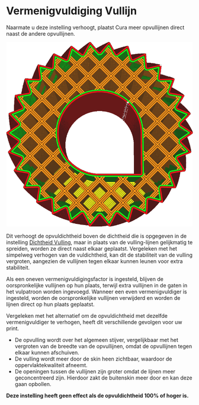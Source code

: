 Vermenigvuldiging Vullijn
====
Naarmate u deze instelling verhoogt, plaatst Cura meer opvullijnen direct naast de andere opvullijnen.

![Vermenigvuldigd met 3](../../../articles/images/infill_multiplier.png)

Dit verhoogt de opvuldichtheid boven de dichtheid die is opgegeven in de instelling [Dichtheid Vulling](infill_sparse_density.md), maar in plaats van de vulling-lijnen gelijkmatig te spreiden, worden ze direct naast elkaar geplaatst. Vergeleken met het simpelweg verhogen van de vuldichtheid, kan dit de stabiliteit van de vulling vergroten, aangezien de vullijnen tegen elkaar kunnen leunen voor extra stabiliteit.

Als een oneven vermenigvuldigingsfactor is ingesteld, blijven de oorspronkelijke vullijnen op hun plaats, terwijl extra vullijnen in de gaten in het vulpatroon worden ingevoegd. Wanneer een even vermenigvuldiger is ingesteld, worden de oorspronkelijke vullijnen verwijderd en worden de lijnen direct op hun plaats geplaatst.

Vergeleken met het alternatief om de opvuldichtheid met dezelfde vermenigvuldiger te verhogen, heeft dit verschillende gevolgen voor uw print.
* De opvulling wordt over het algemeen stijver, vergelijkbaar met het vergroten van de breedte van de opvullijnen, omdat de opvullijnen tegen elkaar kunnen afschuiven.
* De vulling wordt meer door de skin heen zichtbaar, waardoor de oppervlaktekwaliteit afneemt.
* De openingen tussen de vullijnen zijn groter omdat de lijnen meer geconcentreerd zijn. Hierdoor zakt de buitenskin meer door en kan deze gaan opbollen.

**Deze instelling heeft geen effect als de opvuldichtheid 100% of hoger is.**